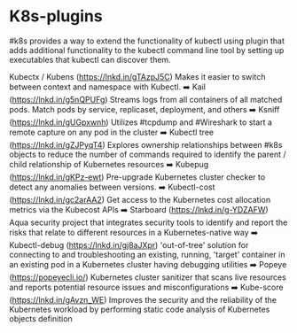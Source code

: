 # K8s-plugins
#k8s provides a way to extend the functionality of kubectl using plugin that adds additional functionality to the kubectl command line tool by setting up executables that kubectl can discover them. 


Kubectx / Kubens (https://lnkd.in/gTAzpJ5C)
Makes it easier to switch between context and namespace with Kubectl.
➡️ Kail (https://lnkd.in/g5nQPUFg)
Streams logs from all containers of all matched pods. Match pods by service, replicaset, deployment, and others
➡️ Ksniff (https://lnkd.in/gUGpxwnh)
Utilizes #tcpdump and #Wireshark to start a remote capture on any pod in the cluster
➡️ Kubectl tree (https://lnkd.in/gZJPyqT4)
Explores ownership relationships between #k8s objects to reduce the number of commands required to identify the parent / child relationship of Kubernetes resources
➡️ Kubepug (https://lnkd.in/gKPz-ewt)
Pre-upgrade Kubernetes cluster checker to detect any anomalies between versions.
➡️ Kubectl-cost (https://lnkd.in/gc2arAA2)
Get access to the Kubernetes cost allocation metrics via the Kubecost APIs
➡️ Starboard (https://lnkd.in/g-YDZAFW)
Aqua security project that integrates security tools to identify and report the risks that relate to different resources in a Kubernetes-native way
➡️ Kubectl-debug (https://lnkd.in/gj8aJXpr)
'out-of-tree' solution for connecting to and troubleshooting an existing, running, 'target' container in an existing pod in a Kubernetes cluster having debugging utilities
➡️ Popeye (https://popeyecli.io/)
Kubernetes cluster sanitizer that scans live resources and reports potential resource issues and misconfigurations
➡️ Kube-score (https://lnkd.in/gAvzn_WE)
Improves the security and the reliability of the Kubernetes workload by performing static code analysis of Kubernetes objects definition
